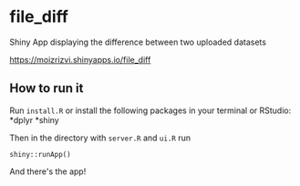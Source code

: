 # file_diff

Shiny App displaying the difference between two uploaded datasets

https://moizrizvi.shinyapps.io/file_diff

## How to run it

Run `install.R` or install the following packages in your terminal or RStudio:
*dplyr
*shiny

Then in the directory with `server.R` and `ui.R` run
```
shiny::runApp()
```

And there's the app!

